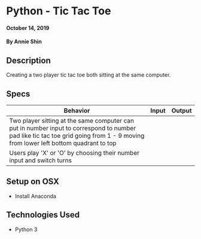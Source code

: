 # Python - Tic Tac Toe

#### October 14, 2019

#### By Annie Shin

## Description

Creating a two player tic tac toe both sitting at the same computer.


## Specs

| Behavior | Input | Output |
|----------|-------|--------|
|Two player sitting at the same computer can put in number input to correspond to number pad like tic tac toe grid going from 1 - 9 moving from lower left bottom quadrant to top |
| Users play 'X' or 'O' by choosing their number input and switch turns |

## Setup on OSX

* Install Anaconda



## Technologies Used

* Python 3
